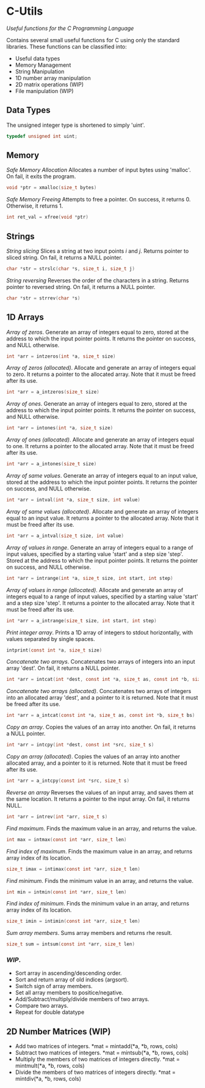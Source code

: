 
# C-Utils

*Useful functions for the C Programming Language*

Contains several small useful functions for C 
using only the standard libraries.
These functions can be classified into:
* Useful data types
* Memory Management
* String Manipulation
* 1D number array manipulation
* 2D matrix operations (WIP)
* File manipulation (WIP)

## Data Types
The unsigned integer type is shortened to simply 'uint'.

```c
typedef unsigned int uint;
```

## Memory

*Safe Memory Allocation*
Allocates a number of input bytes using 'malloc'.
On fail, it exits the program.

```c
void *ptr = xmalloc(size_t bytes)
```

*Safe Memory Freeing*
Attempts to free a pointer.
On success, it returns 0.
Otherwise, it returns 1.

```c
int ret_val = xfree(void *ptr)
```


## Strings

*String slicing*
Slices a string at two input points *i* and *j*.
Returns pointer to sliced string.
On fail, it returns a NULL pointer.

```c	
char *str = strslc(char *s, size_t i, size_t j)
```

*String reversing*
Reverses the order of the characters in a string.
Returns pointer to reversed string.
On fail, it returns a NULL pointer.

```c
char *str = strrev(char *s)
```

## 1D Arrays

*Array of zeros*.
Generate an array of integers equal to zero,
stored at the address to which the input pointer points.
It returns the pointer on success,
and NULL otherwise.

```c
int *arr = intzeros(int *a, size_t size)
```

*Array of zeros (allocated)*.
Allocate and generate an array of integers equal to zero.
It returns a pointer to the allocated array.
Note that it must be freed after its use.

```c
int *arr = a_intzeros(size_t size)
```

*Array of ones*.
Generate an array of integers equal to zero,
stored at the address to which the input pointer points.
It returns the pointer on success,
and NULL otherwise.

```c
int *arr = intones(int *a, size_t size)
```

*Array of ones (allocated)*.
Allocate and generate an array of integers equal to one.
It returns a pointer to the allocated array.
Note that it must be freed after its use.

```c
int *arr = a_intones(size_t size)
```

*Array of same values*.
Generate an array of integers equal to an input value,
stored at the address to which the input pointer points.
It returns the pointer on success,
and NULL otherwise.

```c
int *arr = intval(int *a, size_t size, int value)
```

*Array of same values (allocated)*.
Allocate and generate an array of integers equal to an input value.
It returns a pointer to the allocated array.
Note that it must be freed after its use.

```c
int *arr = a_intval(size_t size, int value)
```

*Array of values in range*.
Generate an array of integers equal to 
a range of input values, specified by a
starting value 'start' and a step size 'step'.
Stored at the address to which the input pointer points.
It returns the pointer on success,
and NULL otherwise.

```c
int *arr = intrange(int *a, size_t size, int start, int step)
```

*Array of values in range (allocated)*.
Allocate and generate an array of integers equal to 
a range of input values, specified by a
starting value 'start' and a step size 'step'.
It returns a pointer to the allocated array.
Note that it must be freed after its use.
```c
int *arr = a_intrange(size_t size, int start, int step)
```

*Print integer array*.
Prints a 1D array of integers 
to stdout horizontally, 
with values separated by single spaces.

```c
intprint(const int *a, size_t size)
```

*Concatenate two arrays*.
Concatenates two arrays of integers
into an input array 'dest'.
On fail, it returns a NULL pointer.

```c
int *arr = intcat(int *dest, const int *a, size_t as, const int *b, size_t bs)
```

*Concatenate two arrays (allocated)*.
Concatenates two arrays of integers
into an allocated array 'dest',
and a pointer to it is returned.
Note that it must be freed after its use.

```c
int *arr = a_intcat(const int *a, size_t as, const int *b, size_t bs)
```

*Copy an array*.
Copies the values of an array into another.
On fail, it returns a NULL pointer.

```c
int *arr = intcpy(int *dest, const int *src, size_t s)
```

*Copy an array (allocated)*.
Copies the values of an array into another
allocated array, and a pointer to it is returned.
Note that it must be freed after its use.

```c
int *arr = a_intcpy(const int *src, size_t s)
```

*Reverse an array*
Reverses the values of an input array,
and saves them at the same location.
It returns a pointer to the input array.
On fail, it returns NULL.

```c
int *arr = intrev(int *arr, size_t s)
```

*Find maximum*.
Finds the maximum value in an array,
and returns the value.
```c
int max = intmax(const int *arr, size_t len)
```

*Find index of maximum*.
Finds the maximum value in an array,
and returns array index of its location.
```c
size_t imax = intimax(const int *arr, size_t len)
```

*Find minimum*.
Finds the minimum value in an array,
and returns the value.
```c
int min = intmin(const int *arr, size_t len)
```

*Find index of minimum*.
Finds the minimum value in an array,
and returns array index of its location.
```c
size_t imin = intimin(const int *arr, size_t len)
```

*Sum array members*.
Sums array members and returns rhe result.
```c
size_t sum = intsum(const int *arr, size_t len)
```

### *WIP*.
* Sort array in ascending/descending order.
* Sort and return array of old indices (argsort).
* Switch sign of array members.
* Set all array members to positice/negative.
* Add/Subtract/multiply/divide members of two arrays.
* Compare two arrays.
* Repeat for double datatype



## 2D Number Matrices (WIP)

* Add two matrices of integers.
	*mat = mintadd(*a, *b, rows, cols)
* Subtract two matrices of integers.
	*mat = mintsub(*a, *b, rows, cols)
* Multiply the members of two matrices of integers directly.
	*mat = mintmult(*a, *b, rows, cols)
* Divide the members of two matrices of integers directly.
	*mat = mintdiv(*a, *b, rows, cols)

 